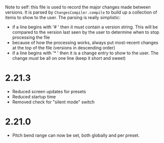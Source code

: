 Note to self: this file is used to record the major changes made between versions. It is parsed by `ChangesCompiler.compile` to build up
a collection of items to show to the user. The parsing is really simplistic:

- if a line begins with '# ' then it must contain a version string. This will be compared to the version last seen by the user to determine when
to stop processing the file
- because of how the processing works, always put most-recent changes at the top of the file (versions in descending order)
- if a line begins with '* ' then it is a change entry to show to the user. The change *must* be all on one line (keep it short and sweet)

# 2.21.3

* Reduced screen updates for presets
* Reduced startup time
* Removed check for "silent mode" switch

#  2.21.0

* Pitch bend range can now be set, both globally and per preset.


